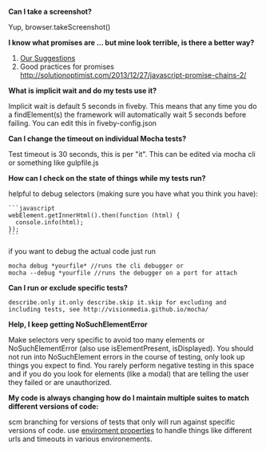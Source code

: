 
**Can I take a screenshot?**

Yup, browser.takeScreenshot()

**I know what promises are ... but mine look terrible, is there a better way?**

1. [Our Suggestions](clean-promises.md)
2. Good practices for promises http://solutionoptimist.com/2013/12/27/javascript-promise-chains-2/

**What is implicit wait and do my tests use it?**

  Implicit wait is default 5 seconds in fiveby. This means that any time you do a findElement(s) the framework will automatically wait 5 seconds before failing. You can edit this in fiveby-config.json

**Can I change the timeout on individual Mocha tests?**

  Test timeout is 30 seconds, this is per "it". This can be edited via mocha cli or something like gulpfile.js

**How can I check on the state of things while my tests run?**

helpful to debug selectors (making sure you have what you think you have):

    ```javascript
    webElement.getInnerHtml().then(function (html) {
      console.info(html);
    });
    ```

if you want to debug the actual code just run

    mocha debug *yourfile* //runs the cli debugger or
    mocha --debug *yourfile //runs the debugger on a port for attach

**Can I run or exclude specific tests?**

    describe.only it.only describe.skip it.skip for excluding and including tests, see http://visionmedia.github.io/mocha/

**Help, I keep getting NoSuchElementError**

  Make selectors very specific to avoid too many elements or NoSuchElementError (also use isElementPresent, isDisplayed). You should not run into NoSuchElement errors in the course of testing, only look up things you expect to find. You rarely perform negative testing in this space and if you do you look for elements (like a modal) that are telling the user they failed or are unauthorized.

**My code is always changing how do I maintain multiple suites to match different versions of code:**

  scm branching for versions of tests that only will run against specific versions of code. use [enviroment properties](properties.md) to handle things like different urls and timeouts in various environements.
